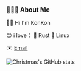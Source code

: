 ### 🦸🏻‍♂️  About Me

 👋🏼  Hi I'm KonKon
 
 😍 i love：
🦀 Rust
🐧 Linux

✉️  [Email](mailto:88888zvm@gmail.com)

![Christmas's GitHub stats](https://github-readme-stats.vercel.app/api?username=Blackwen&show_icons=true&theme=nord)

